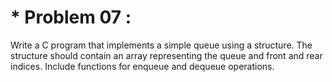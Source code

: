 # * Problem 07 :

Write a C program that implements a simple queue using a structure. The structure should contain an array representing the queue and front and rear indices. Include functions for enqueue and dequeue operations.